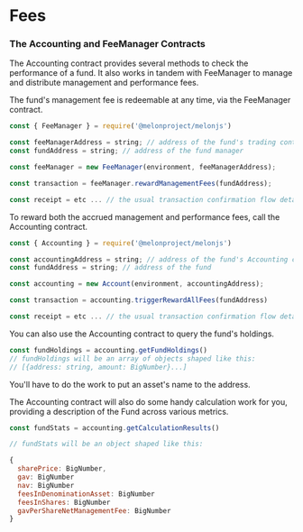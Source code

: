 # Fees



### The Accounting and FeeManager Contracts

The Accounting contract provides several methods to check the performance of a fund. It also works in tandem with FeeManager to manage and distribute management and performance fees. 

The fund's management fee is redeemable at any time, via the FeeManager contract. 

```javascript
const { FeeManager } = require('@melonproject/melonjs')

const feeManagerAddress = string; // address of the fund's trading contract
const fundAddress = string; // address of the fund manager

const feeManager = new FeeManager(environment, feeManagerAddress);

const transaction = feeManager.rewardManagementFees(fundAddress);

const receipt = etc ... // the usual transaction confirmation flow detailed in the first section of this usage guide.
```

To reward both the accrued management and performance fees, call the Accounting contract.

```javascript
const { Accounting } = require('@melonproject/melonjs')

const accountingAddress = string; // address of the fund's Accounting contract
const fundAddress = string; // address of the fund 

const accounting = new Account(environment, accountingAddress);

const transaction = accounting.triggerRewardAllFees(fundAddress)

const receipt = etc ... // the usual transaction confirmation flow detailed in the first section of this usage guide
```

You can also use the Accounting contract to query the fund's holdings.

```javascript
const fundHoldings = accounting.getFundHoldings()
// fundHoldings will be an array of objects shaped like this:
// [{address: string, amount: BigNumber}...]
```

You'll have to do the work to put an asset's name to the address.

The Accounting contract will also do some handy calculation work for you, providing a description of the Fund across various metrics.

```javascript
const fundStats = accounting.getCalculationResults()

// fundStats will be an object shaped like this:

{     
  sharePrice: BigNumber,
  gav: BigNumber
  nav: BigNumber
  feesInDenominationAsset: BigNumber
  feesInShares: BigNumber
  gavPerShareNetManagementFee: BigNumber
}

```

